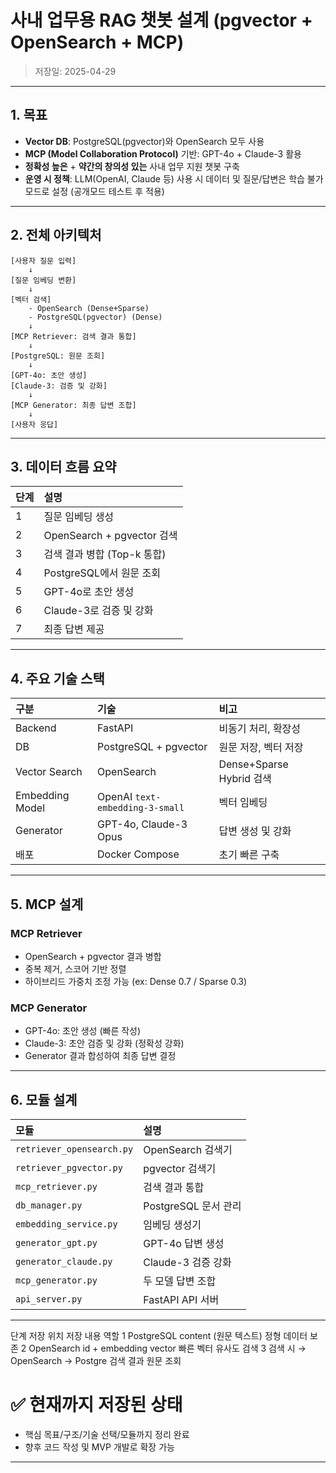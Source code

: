
# 사내 업무용 RAG 챗봇 설계 (pgvector + OpenSearch + MCP)
> 저장일: 2025-04-29

---

## 1. 목표

- **Vector DB**: PostgreSQL(pgvector)와 OpenSearch 모두 사용
- **MCP (Model Collaboration Protocol)** 기반: GPT-4o + Claude-3 활용
- **정확성 높은** + **약간의 창의성 있는** 사내 업무 지원 챗봇 구축
- **운영 시 정책**: LLM(OpenAI, Claude 등) 사용 시 데이터 및 질문/답변은 학습 불가 모드로 설정 (공개모드 테스트 후 적용)

---

## 2. 전체 아키텍처

```plaintext
[사용자 질문 입력]
    ↓
[질문 임베딩 변환]
    ↓
[벡터 검색]
    - OpenSearch (Dense+Sparse)
    - PostgreSQL(pgvector) (Dense)
    ↓
[MCP Retriever: 검색 결과 통합]
    ↓
[PostgreSQL: 원문 조회]
    ↓
[GPT-4o: 초안 생성]
[Claude-3: 검증 및 강화]
    ↓
[MCP Generator: 최종 답변 조합]
    ↓
[사용자 응답]
```

---

## 3. 데이터 흐름 요약

| 단계 | 설명 |
|:--|:--|
| 1 | 질문 임베딩 생성 |
| 2 | OpenSearch + pgvector 검색 |
| 3 | 검색 결과 병합 (Top-k 통합) |
| 4 | PostgreSQL에서 원문 조회 |
| 5 | GPT-4o로 초안 생성 |
| 6 | Claude-3로 검증 및 강화 |
| 7 | 최종 답변 제공 |

---

## 4. 주요 기술 스택

| 구분 | 기술 | 비고 |
|:--|:--|:--|
| Backend | FastAPI | 비동기 처리, 확장성 |
| DB | PostgreSQL + pgvector | 원문 저장, 벡터 저장 |
| Vector Search | OpenSearch | Dense+Sparse Hybrid 검색 |
| Embedding Model | OpenAI `text-embedding-3-small` | 벡터 임베딩 |
| Generator | GPT-4o, Claude-3 Opus | 답변 생성 및 강화 |
| 배포 | Docker Compose | 초기 빠른 구축 |

---

## 5. MCP 설계

### MCP Retriever
- OpenSearch + pgvector 결과 병합
- 중복 제거, 스코어 기반 정렬
- 하이브리드 가중치 조정 가능 (ex: Dense 0.7 / Sparse 0.3)

### MCP Generator
- GPT-4o: 초안 생성 (빠른 작성)
- Claude-3: 초안 검증 및 강화 (정확성 강화)
- Generator 결과 합성하여 최종 답변 결정

---

## 6. 모듈 설계

| 모듈 | 설명 |
|:--|:--|
| `retriever_opensearch.py` | OpenSearch 검색기 |
| `retriever_pgvector.py` | pgvector 검색기 |
| `mcp_retriever.py` | 검색 결과 통합 |
| `db_manager.py` | PostgreSQL 문서 관리 |
| `embedding_service.py` | 임베딩 생성기 |
| `generator_gpt.py` | GPT-4o 답변 생성 |
| `generator_claude.py` | Claude-3 검증 강화 |
| `mcp_generator.py` | 두 모델 답변 조합 |
| `api_server.py` | FastAPI API 서버 |

---
단계	저장 위치	저장 내용	역할
1	PostgreSQL	content (원문 텍스트)	정형 데이터 보존
2	OpenSearch	id + embedding vector	빠른 벡터 유사도 검색
3	검색 시	→ OpenSearch → Postgre	검색 결과 원문 조회


# ✅ 현재까지 저장된 상태
- 핵심 목표/구조/기술 선택/모듈까지 정리 완료
- 향후 코드 작성 및 MVP 개발로 확장 가능

---
